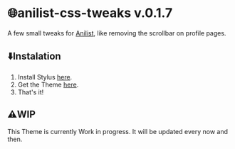 # 🌐anilist-css-tweaks v.0.1.7
A few small tweaks for [Anilist](https://anilist.co/), like removing the scrollbar on profile pages.

## ⬇️Instalation
1. Install Stylus [here](https://github.com/openstyles/stylus).
2. Get the Theme [here](https://github.com/Matewoo/anilist-css-tweaks/raw/main/anilist-tweaks.user.css).
3. That's it!

## ⚠️WIP
This Theme is currently Work in progress. It will be updated every now and then.
